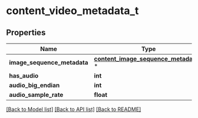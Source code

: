 # content_video_metadata_t

## Properties
Name | Type | Description | Notes
------------ | ------------- | ------------- | -------------
**image_sequence_metadata** | [**content_image_sequence_metadata_t**](content_image_sequence_metadata.md) \* |  | [optional] 
**has_audio** | **int** |  | [optional] 
**audio_big_endian** | **int** |  | [optional] 
**audio_sample_rate** | **float** |  | [optional] 

[[Back to Model list]](../README.md#documentation-for-models) [[Back to API list]](../README.md#documentation-for-api-endpoints) [[Back to README]](../README.md)


